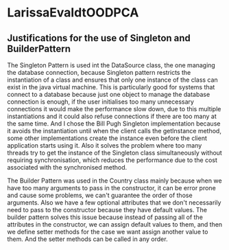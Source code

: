 # LarissaEvaldtOODPCA

## Justifications for the use of Singleton and BuilderPattern

The Singleton Pattern is used int the DataSource class, the one managing the database connection, because Singleton pattern restricts the instantiation of a class and ensures that only one instance of the class can exist in the java virtual machine. This is particularly good for systems that connect to a database because just one object to manage the database connection is enough, if the user initialises too many unnecessary connections it would make the performance slow down, due to this multiple instantiations and it could also refuse connections if there are too many at the same time. 
And I chose the Bill Pugh Singleton implementation because it avoids the instantiation until when the client calls the getInstance method, some other implementations create the instance even before the client application starts using it. Also it solves the problem where too many threads try to get the instance of the Singleton class simultaneously without requiring synchronisation, which reduces the performance due to the cost associated with the synchronised method.

The Builder Pattern was used in the Country class mainly because when we have too many arguments to pass in the constructor, it can be error prone and cause some problems, we can't guarantee the order of those arguments. Also we have a few optional attributes that we don't necessarily need to pass to the constructor because they have default values. The builder pattern solves this issue because instead of passing all of the attributes in the constructor, we can assign default values to them, and then we define setter methods for the case we want assign another value to them. And the setter methods can be called in any order. 
